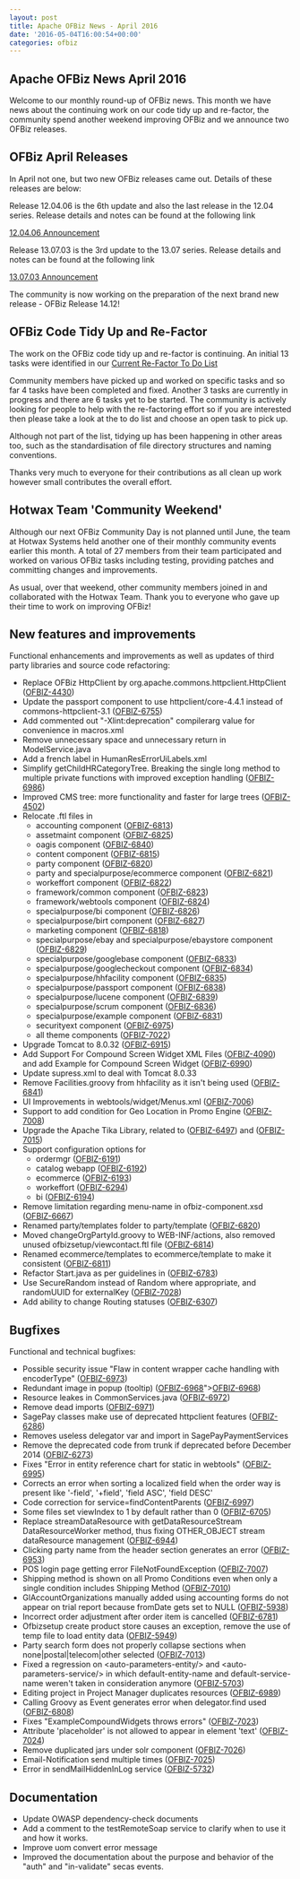 ```yaml
---
layout: post
title: Apache OFBiz News - April 2016
date: '2016-05-04T16:00:54+00:00'
categories: ofbiz
---
```

<h2>Apache OFBiz News April 2016</h2>
Welcome to our monthly round-up of OFBiz news.
This month we have news about the continuing work on our code tidy up and re-factor, the community spend another weekend improving OFBiz and we announce two OFBiz releases.
<!--more-->
<h2>OFBiz April Releases</h2>
In April not one, but two new OFBiz releases came out. Details of these releases are below:<p></p>
Release 12.04.06 is the 6th update and also the last release in the 12.04 series. Release details and notes can be found  at the following link <p></p>
<a href="https://blogs.apache.org/ofbiz/entry/announce_apache_ofbiz_12_04">12.04.06 Announcement</a>
<p></p>
Release 13.07.03 is the 3rd update to the 13.07 series. Release details and notes can be found  at the following link <p></p>
<a href="https://blogs.apache.org/ofbiz/entry/announce_apache_ofbiz_13_07">13.07.03 Announcement</a>
<p></p>
The community is now working on the preparation of the next brand new release - OFBiz Release 14.12!
<h2>OFBiz Code Tidy Up and Re-Factor</h2>
The work on the OFBiz code tidy up and re-factor is continuing. An initial 13 tasks were identified in our <a href="https://cwiki.apache.org/confluence/display/OFBIZ/Re-Factor+To-Do+List">Current Re-Factor To Do List</a>
<p></p>
Community members have picked up and worked on specific tasks and so far 4 tasks have been completed and fixed. Another 3 tasks are currently in progress and there are 6 tasks yet to be started. The community is actively looking for people to help with the re-factoring effort so if you are interested then please take a look at the to do list and choose an open task to pick up.
<p></p>
Although not part of the list, tidying up has been happening in other areas too, such as the standardisation of file directory structures and naming conventions. <p></p>
Thanks very much to everyone for their contributions as all clean up work however small contributes the overall effort.

<h2>Hotwax Team 'Community Weekend'</h2>
Although our next OFBiz Community Day is not planned until June, the team at Hotwax Systems held another one of their monthly community events earlier this month. A total of 27 members from their team participated and worked on various OFBiz tasks including testing, providing patches and committing changes and improvements.
<p></p>
As usual, over that weekend, other community members joined in and collaborated with the Hotwax Team. Thank you to everyone who gave up their time to work on improving OFBiz!
<p></p>
<h2>New features and improvements</h2>
Functional enhancements and improvements as well as updates of third party libraries and source code refactoring:
<ul>
 	<li>Replace OFBiz HttpClient by org.apache.commons.httpclient.HttpClient (<a href="https://issues.apache.org/jira/browse/OFBIZ-4430">OFBIZ-4430</a>)</li>
 	<li>Update the passport component to use httpclient/core-4.4.1 instead of commons-httpclient-3.1 (<a href="https://issues.apache.org/jira/browse/OFBIZ-6755">OFBIZ-6755</a>)</li>
 	<li>Add commented out "-Xlint:deprecation" compilerarg value for convenience in macros.xml</li>
 	<li>Remove unnecessary space and unnecessary return in ModelService.java</li>
 	<li>Add a french label in HumanResErrorUiLabels.xml</li>
 	<li>Simplify getChildHRCategoryTree. Breaking the single long method to multiple private functions with improved exception handling (<a href="https://issues.apache.org/jira/browse/OFBIZ-6986">OFBIZ-6986</a>)</li>
 	<li>Improved CMS tree: more functionality and faster for large trees (<a href="https://issues.apache.org/jira/browse/OFBIZ-4502">OFBIZ-4502</a>)</li>
 	<li>Relocate .ftl files in
<ul>
 	<li>accounting component (<a href="https://issues.apache.org/jira/browse/OFBIZ-6813">OFBIZ-6813</a>)</li>
 	<li>assetmaint component (<a href="https://issues.apache.org/jira/browse/OFBIZ-6825">OFBIZ-6825</a>)</li>
 	<li>oagis component (<a href="https://issues.apache.org/jira/browse/OFBIZ-6840">OFBIZ-6840</a>)</li>
 	<li>content component (<a href="https://issues.apache.org/jira/browse/OFBIZ-6815">OFBIZ-6815</a>)</li>
 	<li>party component (<a href="https://issues.apache.org/jira/browse/OFBIZ-6820">OFBIZ-6820</a>)</li>
 	<li>party and specialpurpose/ecommerce component (<a href="https://issues.apache.org/jira/browse/OFBIZ-6821">OFBIZ-6821</a>)</li>
 	<li>workeffort component (<a href="https://issues.apache.org/jira/browse/OFBIZ-6822">OFBIZ-6822</a>)</li>
 	<li>framework/common component (<a href="https://issues.apache.org/jira/browse/OFBIZ-6823">OFBIZ-6823</a>)</li>
 	<li>framework/webtools component (<a href="https://issues.apache.org/jira/browse/OFBIZ-6824">OFBIZ-6824</a>)</li>
 	<li>specialpurpose/bi component (<a href="https://issues.apache.org/jira/browse/OFBIZ-6826">OFBIZ-6826</a>)</li>
 	<li>specialpurpose/birt component (<a href="https://issues.apache.org/jira/browse/OFBIZ-6827">OFBIZ-6827</a>)</li>
 	<li>marketing component (<a href="https://issues.apache.org/jira/browse/OFBIZ-6818">OFBIZ-6818</a>)</li>
 	<li>specialpurpose/ebay and specialpurpose/ebaystore component (<a href="https://issues.apache.org/jira/browse/OFBIZ-6829">OFBIZ-6829</a>)</li>
 	<li>specialpurpose/googlebase component (<a href="https://issues.apache.org/jira/browse/OFBIZ-6833">OFBIZ-6833</a>)</li>
 	<li>specialpurpose/googlecheckout component (<a href="https://issues.apache.org/jira/browse/OFBIZ-6834">OFBIZ-6834</a>)</li>
 	<li>specialpurpose/hhfacility component (<a href="https://issues.apache.org/jira/browse/OFBIZ-6835">OFBIZ-6835</a>)</li>
 	<li>specialpurpose/passport component (<a href="https://issues.apache.org/jira/browse/OFBIZ-6838">OFBIZ-6838</a>)</li>
 	<li>specialpurpose/lucene component (<a href="https://issues.apache.org/jira/browse/OFBIZ-6839">OFBIZ-6839</a>)</li>
 	<li>specialpurpose/scrum component (<a href="https://issues.apache.org/jira/browse/OFBIZ-6836">OFBIZ-6836</a>)</li>
 	<li>specialpurpose/example component (<a href="https://issues.apache.org/jira/browse/OFBIZ-6831">OFBIZ-6831</a>)</li>
 	<li>securityext component (<a href="https://issues.apache.org/jira/browse/OFBIZ-6975">OFBIZ-6975</a>)</li>
 	<li>all theme components (<a href="https://issues.apache.org/jira/browse/OFBIZ-7022">OFBIZ-7022</a>)</li>
</ul>
</li>
 	<li>Upgrade Tomcat to 8.0.32 (<a href="https://issues.apache.org/jira/browse/OFBIZ-6915">OFBIZ-6915</a>)</li>
 	<li>Add Support For Compound Screen Widget XML Files (<a href="https://issues.apache.org/jira/browse/OFBIZ-4090">OFBIZ-4090</a>) and add Example for Compound Screen Widget (<a href="https://issues.apache.org/jira/browse/OFBIZ-6990">OFBIZ-6990</a>)</li>
 	<li>Update supress.xml to deal with Tomcat 8.0.33</li>
 	<li>Remove Facilities.groovy from hhfacility as it isn't being used (<a href="https://issues.apache.org/jira/browse/OFBIZ-6841">OFBIZ-6841</a>)</li>
 	<li>UI Improvements in webtools/widget/Menus.xml (<a href="https://issues.apache.org/jira/browse/OFBIZ-7006">OFBIZ-7006</a>)</li>
 	<li>Support to add condition for Geo Location in Promo Engine (<a href="https://issues.apache.org/jira/browse/OFBIZ-7008">OFBIZ-7008</a>)</li>
 	<li>Upgrade the Apache Tika Library, related to (<a href="https://issues.apache.org/jira/browse/OFBIZ-6497">OFBIZ-6497</a>) and (<a href="https://issues.apache.org/jira/browse/OFBIZ-7015">OFBIZ-7015</a>)</li>
 	<li>Support configuration options for
<ul>
 	<li>ordermgr (<a href="https://issues.apache.org/jira/browse/OFBIZ-6191">OFBIZ-6191</a>)</li>
 	<li>catalog webapp (<a href="https://issues.apache.org/jira/browse/OFBIZ-6192">OFBIZ-6192</a>)</li>
 	<li>ecommerce (<a href="https://issues.apache.org/jira/browse/OFBIZ-6193">OFBIZ-6193</a>)</li>
 	<li>workeffort (<a href="https://issues.apache.org/jira/browse/OFBIZ-6294">OFBIZ-6294</a>)</li>
 	<li>bi (<a href="https://issues.apache.org/jira/browse/OFBIZ-6194">OFBIZ-6194</a>)</li>
</ul>
</li>
 	<li>Remove limitation regarding menu-name in ofbiz-component.xsd (<a href="https://issues.apache.org/jira/browse/OFBIZ-6667">OFBIZ-6667</a>)</li>
 	<li>Renamed party/templates folder to party/template (<a href="https://issues.apache.org/jira/browse/OFBIZ-6820">OFBIZ-6820</a>)</li>
 	<li>Moved changeOrgPartyId.groovy to WEB-INF/actions, also removed unused ofbizsetup/viewcontact.ftl file (<a href="https://issues.apache.org/jira/browse/OFBIZ-6814">OFBIZ-6814</a>)</li>
 	<li>Renamed ecommerce/templates to ecommerce/template to make it consistent (<a href="https://issues.apache.org/jira/browse/OFBIZ-6811">OFBIZ-6811</a>)</li>
 	<li>Refactor Start.java as per guidelines in (<a href="https://issues.apache.org/jira/browse/OFBIZ-6783">OFBIZ-6783</a>)</li>
 	<li>Use SecureRandom instead of Random where appropriate, and randomUUID for externalKey (<a href="https://issues.apache.org/jira/browse/OFBIZ-7028">OFBIZ-7028</a>)</li>
 	<li>Add ability to change Routing statuses (<a href="https://issues.apache.org/jira/browse/OFBIZ-6307">OFBIZ-6307</a>)</li>
</ul>
<h2>Bugfixes</h2>
Functional and technical bugfixes:
<ul>
 	<li>Possible security issue "Flaw in content wrapper cache handling with encoderType" (<a href="https://issues.apache.org/jira/browse/OFBIZ-6973">OFBIZ-6973</a>)</li>
 	<li>Redundant image in popup (tooltip) (<a href="https://issues.apache.org/jira/browse/&lt;a href=">OFBIZ-6968</a>"&gt;<a href="https://issues.apache.org/jira/browse/OFBIZ-6968">OFBIZ-6968</a>)</li>
 	<li>Resource leakes in CommonServices.java (<a href="https://issues.apache.org/jira/browse/OFBIZ-6972">OFBIZ-6972</a>)</li>
 	<li>Remove dead imports (<a href="https://issues.apache.org/jira/browse/OFBIZ-6971">OFBIZ-6971</a>)</li>
 	<li>SagePay classes make use of deprecated httpclient features (<a href="https://issues.apache.org/jira/browse/OFBIZ-6286">OFBIZ-6286</a>)</li>
 	<li>Removes useless delegator var and import in SagePayPaymentServices</li>
 	<li>Remove the deprecated code from trunk if deprecated before December 2014 (<a href="https://issues.apache.org/jira/browse/OFBIZ-6273">OFBIZ-6273</a>)</li>
 	<li>Fixes "Error in entity reference chart for static in webtools" (<a href="https://issues.apache.org/jira/browse/OFBIZ-6995">OFBIZ-6995</a>)</li>
 	<li>Corrects an error when sorting a localized field when the order way is present like '-field', '+field', 'field ASC', 'field DESC'</li>
 	<li>Code correction for service=findContentParents (<a href="https://issues.apache.org/jira/browse/OFBIZ-6997">OFBIZ-6997</a>)</li>
 	<li>Some files set viewIndex to 1 by default rather than 0 (<a href="https://issues.apache.org/jira/browse/OFBIZ-6705">OFBIZ-6705</a>)</li>
 	<li>Replace streamDataResource with getDataResourceStream DataResourceWorker method, thus fixing OTHER_OBJECT stream dataResource management (<a href="https://issues.apache.org/jira/browse/OFBIZ-6944">OFBIZ-6944</a>)</li>
 	<li>Clicking party name from the header section generates an error (<a href="https://issues.apache.org/jira/browse/OFBIZ-6953">OFBIZ-6953</a>)</li>
 	<li>POS login page getting error FileNotFoundException (<a href="https://issues.apache.org/jira/browse/OFBIZ-7007">OFBIZ-7007</a>)</li>
 	<li>Shipping method is shown on all Promo Conditions even when only a single condition includes Shipping Method (<a href="https://issues.apache.org/jira/browse/OFBIZ-7010">OFBIZ-7010</a>)</li>
 	<li>GlAccountOrganizations manually added using accounting forms do not appear on trial report because fromDate gets set to NULL (<a href="https://issues.apache.org/jira/browse/OFBIZ-5938">OFBIZ-5938</a>)</li>
 	<li>Incorrect order adjustment after order item is cancelled (<a href="https://issues.apache.org/jira/browse/OFBIZ-6781">OFBIZ-6781</a>)</li>
 	<li>Ofbizsetup create product store causes an exception, remove the use of temp file to load entity data (<a href="https://issues.apache.org/jira/browse/OFBIZ-5949">OFBIZ-5949</a>)</li>
 	<li>Party search form does not properly collapse sections when none|postal|telecom|other selected (<a href="https://issues.apache.org/jira/browse/OFBIZ-7013">OFBIZ-7013</a>)</li>
 	<li>Fixed a regression on &lt;auto-parameters-entity/&gt; and &lt;auto-parameters-service/&gt; in which default-entity-name and default-service-name weren't taken in consideration anymore (<a href="https://issues.apache.org/jira/browse/OFBIZ-5703">OFBIZ-5703</a>)</li>
 	<li>Editing project in Project Manager duplicates resources (<a href="https://issues.apache.org/jira/browse/OFBIZ-6989">OFBIZ-6989</a>)</li>
 	<li>Calling Groovy as Event generates error when delegator.find used (<a href="https://issues.apache.org/jira/browse/OFBIZ-6808">OFBIZ-6808</a>)</li>
 	<li>Fixes "ExampleCompoundWidgets throws errors" (<a href="https://issues.apache.org/jira/browse/OFBIZ-7023">OFBIZ-7023</a>)</li>
 	<li>Attribute 'placeholder' is not allowed to appear in element 'text' (<a href="https://issues.apache.org/jira/browse/OFBIZ-7024">OFBIZ-7024</a>)</li>
 	<li>Remove duplicated jars under solr component (<a href="https://issues.apache.org/jira/browse/OFBIZ-7026">OFBIZ-7026</a>)</li>
 	<li>Email-Notification send multiple times (<a href="https://issues.apache.org/jira/browse/OFBIZ-7025">OFBIZ-7025</a>)</li>
 	<li>Error in sendMailHiddenInLog service (<a href="https://issues.apache.org/jira/browse/OFBIZ-5732">OFBIZ-5732</a>)</li>
</ul>
<h2>Documentation</h2>
<ul>
 	<li>Update OWASP dependency-check documents</li>
 	<li>Add a comment to the testRemoteSoap service to clarify when to use it and how it works.</li>
 	<li>Improve uom convert error message</li>
 	<li>Improved the documentation about the purpose and behavior of the "auth" and "in-validate" secas events.</li>
</ul>
